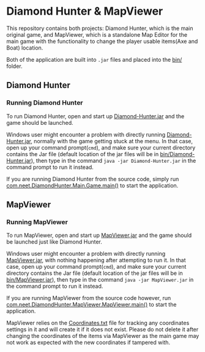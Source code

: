 # Diamond Hunter & MapViewer

This repository contains both projects: Diamond Hunter, which is the main original game, and MapViewer, which is a standalone Map Editor for the main game with the functionality to change the player usable items(Axe and Boat) location.

Both of the application are built into `.jar` files and placed into the [bin/](bin/) folder.

## Diamond Hunter

### Running Diamond Hunter

To run Diamond Hunter, open and start up [Diamond-Hunter.jar](bin/Diamond-Hunter.jar) and the game should be launched.

Windows user might encounter a problem with directly running [Diamond-Hunter.jar](bin/Diamond-Hunter.jar), normally with the game getting stuck at the menu. In that case, open up your command prompt(`cmd`), and make sure your current directory contains the Jar file (default location of the jar files will be in [bin/Diamond-Hunter.jar](bin/Diamond-Hunter.jar)), then type in the command `java -jar Diamond-Hunter.jar` in the command prompt to run it instead.

If you are running Diamond Hunter from the source code, simply run [com.neet.DiamondHunter.Main.Game.main()](src/com/neet/DiamondHunter/Main/Game.java) to start the application.

## MapViewer

### Running MapViewer

To run MapViewer, open and start up [MapViewer.jar](bin/MapViewer.jar) and the game should be launched just like Diamond Hunter.

Windows user might encounter a problem with directly running [MapViewer.jar](bin/MapViewer.jar), with nothing happening after attempting to run it. In that case, open up your command prompt(`cmd`), and make sure your current directory contains the Jar file (default location of the jar files will be in [bin/MapViewer.jar](bin/MapViewer.jar)), then type in the command `java -jar MapViewer.jar` in the command prompt to run it instead.

If you are running MapViewer from the source code however, run [com.neet.DiamondHunter.MapViewer.MapViewer.main()](src/com/neet/DiamondHunter/MapViewer/MapViewer.java) to start the application.

MapViewer relies on the [Coordinates.txt]() file for tracking any coordinates settings in it and will create it if it does not exist. Please do not delete it after changing the coordinates of the items via MapViewer as the main game may not work as expected with the new coordinates if tampered with.
